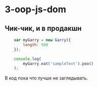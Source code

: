 3-oop-js-dom
============

Чик-чик, и в продакшн
---------------------

```js
    var myGarry = new Garry({
        length: 500
    });

    console.log(
        myGarry.eat('sampleText').poo()
    );
```

В код пока что лучше не заглядывать.
